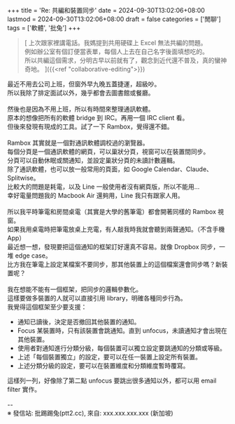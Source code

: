 +++
title = 'Re: 共編和裝置同步'
date = 2024-09-30T13:02:06+08:00
lastmod = 2024-09-30T13:02:06+08:00
draft = false
categories = ['閒聊']
tags = ['軟體', '批兔']
+++
> [
上次跟家裡講電話。我媽提到共用硬碟上 Excel 無法共編的問題。<br>
例如辦公室有個訂便當表單，每個人上去在自己名字後面填想吃的。<br>
所以共編這個需求，分明古早以前就有了，觀念到近代還不普及，真的蠻神奇地。
]({{<ref "collaborative-editing">}})

最近不用去公司上班，但窗外早九晚五蓋捷運，超級吵。<br>
所以我除了排定面試以外，幾乎都會去圖書館或餐廳。<br>
<br>
然後也是因為不用上班，所以有時間來整理通訊軟體。<br>
原本的想像把所有的軟體 bridge 到 IRC。再用一個 IRC client 看。<br>
但後來發現有現成的工具。試了一下 Rambox，覺得還不錯。<br>
<br>
Rambox 其實就是一個對通訊軟體調校過的瀏覽器。<br>
每個分頁是一個通訊軟體的網頁，可以巢狀分頁，視窗可以在裝置間同步。<br>
分頁可以自動休眠或關通知，並設定巢狀分頁的未讀計數邏輯。<br>
除了通訊軟體，也可以放一般常用的頁面，如 Google Calendar、Claude、Splitwise。<br>
比較大的問題是耗電，以及 Line 一般使用者沒有網頁版，所以不能用…<br>
幸好電量問題我的 Macbook Air 還夠用，Line 我只有跟家人用。<br>
<br>
所以我平時筆電和房間桌電（其實是大學的舊筆電）都會開著同樣的 Rambox 視窗。<br>
如果我用桌電時把筆電放桌上充電，有人敲我時我就會聽到兩聲通知。（不含手機 App）<br>
最近想一想，發現要把這個通知的框架訂好還真不容易。就像 Dropbox 同步，一堆 edge case。<br>
比方我在筆電上設定某檔案不要同步，那其他裝置上的這個檔案還會同步嗎？新裝置呢？<br>
<br>
我在想能不能有一個框架，把同步的邏輯參數化。<br>
這樣要做多裝置的人就可以直接引用 library，明確各種同步行為。<br>
我覺得這個框架至少要支援：<br>
- 通知已讀後，決定是否撤回其他裝置的通知。<br>
- Focus 某裝置時，只有該裝置會跳通知。直到 unfocus，未讀通知才會出現在其他裝置。<br>
- 使用者對通知進行分類分級，每個裝置可以獨立設定要跳通知的分類或等級。<br>
- 上述「每個裝置獨立」的設定，要可以在任一裝置上設定所有裝置。<br>
- 上述分類分級的設定，要可以在裝置維度和分類維度暫時覆寫。

這樣列一列，好像除了第二點 unfocus 要跳出很多通知以外，都可以用 email filter 實作。<br>
<br>
--<br>
※ 發信站: 批踢踢兔(ptt2.cc), 來自: xxx.xxx.xxx.xxx (新加坡)<br>
